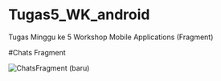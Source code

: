 # Tugas5_WK_android
Tugas Minggu ke 5 Workshop Mobile Applications (Fragment)


#Chats Fragment

![ChatsFragment (baru)](https://user-images.githubusercontent.com/80694693/137139470-2e257f59-6057-43eb-906c-0ca292efd720.jpg)


